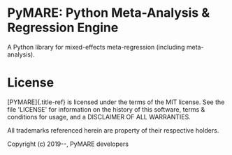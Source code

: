 # PyMARE: Python Meta-Analysis & Regression Engine

A Python library for mixed-effects meta-regression (including
meta-analysis).

# License

[PYMARE]{.title-ref} is licensed under the terms of the MIT license. See
the file \'LICENSE\' for information on the history of this software,
terms & conditions for usage, and a DISCLAIMER OF ALL WARRANTIES.

All trademarks referenced herein are property of their respective
holders.

Copyright (c) 2019\--, PyMARE developers
